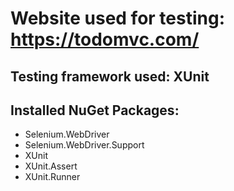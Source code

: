 # Website used for testing: https://todomvc.com/

## Testing framework used: XUnit

## Installed NuGet Packages:
  - Selenium.WebDriver
  - Selenium.WebDriver.Support
  - XUnit
  - XUnit.Assert
  - XUnit.Runner
